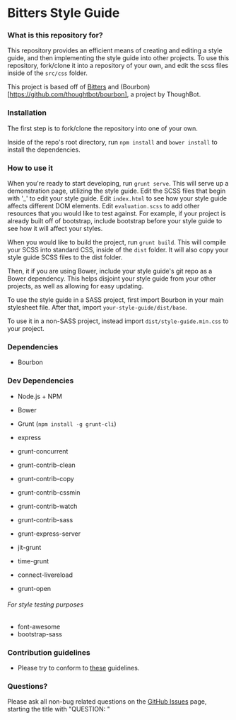 # Bitters Style Guide #

### What is this repository for? ###

This repository provides an efficient means of creating and editing a style guide, and then implementing the style guide into other projects.
To use this repository, fork/clone it into a repository of your own, and edit the scss files inside of the `src/css` folder.

This project is based off of [Bitters](https://github.com/thoughtbot/bitters) and (Bourbon)[https://github.com/thoughtbot/bourbon], a project by ThoughBot.

### Installation ###

The first step is to fork/clone the repository into one of your own.

Inside of the repo's root directory, run `npm install` and `bower install` to install the dependencies.

### How to use it ###

When you're ready to start developing, run `grunt serve`. This will serve up a demonstration page, utilizing the style guide. Edit the SCSS files that begin with '_'
to edit your style guide. Edit `index.html` to see how your style guide affects different DOM elements. Edit `evaluation.scss` to add other resources that you would like to test against.
For example, if your project is already built off of bootstrap, include bootstrap before your style guide to see how it will affect your styles.

When you would like to build the project, run `grunt build`. This will compile your SCSS into standard CSS, inside of the `dist` folder.
It will also copy your style guide SCSS files to the dist folder.

Then, it if you are using Bower, include your style guide's git repo as a Bower dependency. This helps disjoint your style guide from your other projects, as well
as allowing for easy updating.

To use the style guide in a SASS project, first import Bourbon in your main stylesheet file.
After that, import `your-style-guide/dist/base`.

To use it in a non-SASS project, instead import `dist/style-guide.min.css` to your project.

### Dependencies ###
* Bourbon

### Dev Dependencies ###
* Node.js + NPM
* Bower
* Grunt (`npm install -g grunt-cli`)

* express
* grunt-concurrent
* grunt-contrib-clean
* grunt-contrib-copy
* grunt-contrib-cssmin
* grunt-contrib-watch
* grunt-contrib-sass
* grunt-express-server
* jit-grunt
* time-grunt
* connect-livereload
* grunt-open
###### For style testing purposes
* font-awesome
* bootstrap-sass

### Contribution guidelines ###

* Please try to conform to [these](https://github.com/angular/angular.js/blob/master/CONTRIBUTING.md#commit-message-format) guidelines.

### Questions? ###

Please ask all non-bug related questions on the [GitHub Issues](https://github.com/Awk34/bitters-style-guide/issues) page, starting the title with "QUESTION: "